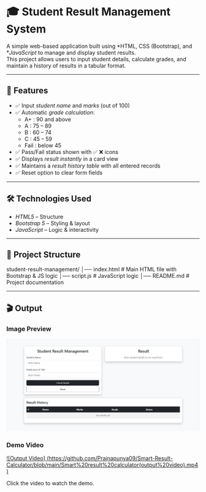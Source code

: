 # 🎓 Student Result Management System

A simple web-based application built using *HTML, CSS (Bootstrap), and **JavaScript* to manage and display student results.  
This project allows users to input student details, calculate grades, and maintain a history of results in a tabular format.

---

## 🚀 Features

- ✅ Input *student name* and *marks* (out of 100)  
- ✅ Automatic *grade calculation*:
  - A+ : 90 and above  
  - A  : 75 – 89  
  - B  : 60 – 74  
  - C  : 45 – 59  
  - Fail : below 45  
- ✅ Pass/Fail status shown with ✅ ❌ icons  
- ✅ Displays *result instantly* in a card view  
- ✅ Maintains a *result history table* with all entered records  
- ✅ Reset option to clear form fields  

---

## 🛠 Technologies Used

- *HTML5* – Structure  
- *Bootstrap 5* – Styling & layout  
- *JavaScript* – Logic & interactivity  

---

## 📂 Project Structure
student-result-management/ │── index.html       # Main HTML file with Bootstrap & JS logic 
                           │── script.js        # JavaScript logic 
                           │── README.md        # Project documentation

---

## 🎬 Output

### Image Preview
![Output Screenshot](https://github.com/Prajnapunya09/Smart-Result-Calculator/blob/main/Smart%20result%20calculator%20output.jpg)

### Demo Video
[![Output Video] (https://github.com/Prajnapunya09/Smart-Result-Calculator/blob/main/Smart%20result%20calculator(output%20video).mp4)](https://github.com/Prajnapunya09/Smart-Result-Calculator/blob/main/Smart%20result%20calculator(output%20video).mp4)

Click the video to watch the demo.
